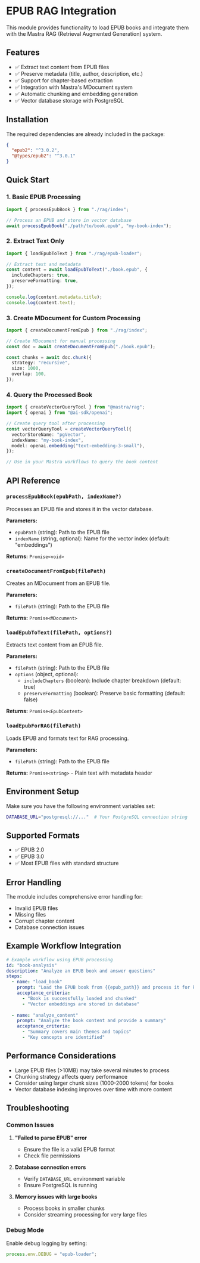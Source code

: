 # EPUB RAG Integration

This module provides functionality to load EPUB books and integrate them with the Mastra RAG (Retrieval Augmented Generation) system.

## Features

- ✅ Extract text content from EPUB files
- ✅ Preserve metadata (title, author, description, etc.)
- ✅ Support for chapter-based extraction
- ✅ Integration with Mastra's MDocument system
- ✅ Automatic chunking and embedding generation
- ✅ Vector database storage with PostgreSQL

## Installation

The required dependencies are already included in the package:

```json
{
  "epub2": "^3.0.2",
  "@types/epub2": "^3.0.1"
}
```

## Quick Start

### 1. Basic EPUB Processing

```typescript
import { processEpubBook } from "./rag/index";

// Process an EPUB and store in vector database
await processEpubBook("./path/to/book.epub", "my-book-index");
```

### 2. Extract Text Only

```typescript
import { loadEpubToText } from "./rag/epub-loader";

// Extract text and metadata
const content = await loadEpubToText("./book.epub", {
  includeChapters: true,
  preserveFormatting: true,
});

console.log(content.metadata.title);
console.log(content.text);
```

### 3. Create MDocument for Custom Processing

```typescript
import { createDocumentFromEpub } from "./rag/index";

// Create MDocument for manual processing
const doc = await createDocumentFromEpub("./book.epub");

const chunks = await doc.chunk({
  strategy: "recursive",
  size: 1000,
  overlap: 100,
});
```

### 4. Query the Processed Book

```typescript
import { createVectorQueryTool } from "@mastra/rag";
import { openai } from "@ai-sdk/openai";

// Create query tool after processing
const vectorQueryTool = createVectorQueryTool({
  vectorStoreName: "pgVector",
  indexName: "my-book-index",
  model: openai.embedding("text-embedding-3-small"),
});

// Use in your Mastra workflows to query the book content
```

## API Reference

### `processEpubBook(epubPath, indexName?)`

Processes an EPUB file and stores it in the vector database.

**Parameters:**
- `epubPath` (string): Path to the EPUB file
- `indexName` (string, optional): Name for the vector index (default: "embeddings")

**Returns:** `Promise<void>`

### `createDocumentFromEpub(filePath)`

Creates an MDocument from an EPUB file.

**Parameters:**
- `filePath` (string): Path to the EPUB file

**Returns:** `Promise<MDocument>`

### `loadEpubToText(filePath, options?)`

Extracts text content from an EPUB file.

**Parameters:**
- `filePath` (string): Path to the EPUB file
- `options` (object, optional):
  - `includeChapters` (boolean): Include chapter breakdown (default: true)
  - `preserveFormatting` (boolean): Preserve basic formatting (default: false)

**Returns:** `Promise<EpubContent>`

### `loadEpubForRAG(filePath)`

Loads EPUB and formats text for RAG processing.

**Parameters:**
- `filePath` (string): Path to the EPUB file

**Returns:** `Promise<string>` - Plain text with metadata header

## Environment Setup

Make sure you have the following environment variables set:

```bash
DATABASE_URL="postgresql://..."  # Your PostgreSQL connection string
```

## Supported Formats

- ✅ EPUB 2.0
- ✅ EPUB 3.0
- ✅ Most EPUB files with standard structure

## Error Handling

The module includes comprehensive error handling for:
- Invalid EPUB files
- Missing files
- Corrupt chapter content
- Database connection issues

## Example Workflow Integration

```yaml
# Example workflow using EPUB processing
id: "book-analysis"
description: "Analyze an EPUB book and answer questions"
steps:
  - name: "load_book"
    prompt: "Load the EPUB book from {{epub_path}} and process it for RAG"
    acceptance_criteria:
      - "Book is successfully loaded and chunked"
      - "Vector embeddings are stored in database"
  
  - name: "analyze_content"
    prompt: "Analyze the book content and provide a summary"
    acceptance_criteria:
      - "Summary covers main themes and topics"
      - "Key concepts are identified"
```

## Performance Considerations

- Large EPUB files (>10MB) may take several minutes to process
- Chunking strategy affects query performance
- Consider using larger chunk sizes (1000-2000 tokens) for books
- Vector database indexing improves over time with more content

## Troubleshooting

### Common Issues

1. **"Failed to parse EPUB" error**
   - Ensure the file is a valid EPUB format
   - Check file permissions

2. **Database connection errors**
   - Verify `DATABASE_URL` environment variable
   - Ensure PostgreSQL is running

3. **Memory issues with large books**
   - Process books in smaller chunks
   - Consider streaming processing for very large files

### Debug Mode

Enable debug logging by setting:

```typescript
process.env.DEBUG = "epub-loader";
```
